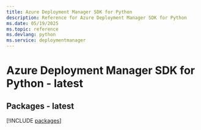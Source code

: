 ```yaml
---
title: Azure Deployment Manager SDK for Python
description: Reference for Azure Deployment Manager SDK for Python
ms.date: 05/19/2025
ms.topic: reference
ms.devlang: python
ms.service: deploymentmanager
---
```

# Azure Deployment Manager SDK for Python - latest
## Packages - latest
[!INCLUDE [packages](deployment-manager-index.md)]
